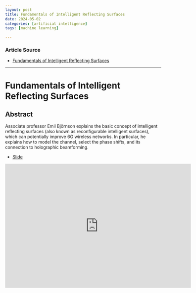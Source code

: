 ```yaml
---
layout: post
title: Fundamentals of Intelligent Reflecting Surfaces 
date: 2024-05-02
categories: [artificial intelligence]
tags: [machine learning]

---
```


### Article Source


* [Fundamentals of Intelligent Reflecting Surfaces](https://www.youtube.com/watch?v=CDt0JNrOKxk)

---



# Fundamentals of Intelligent Reflecting Surfaces


## Abstract

Associate professor Emil Björnson explains the basic concept of intelligent reflecting surfaces (also known as reconfigurable intelligent surfaces), which can potentially improve 6G wireless networks. In particular, he explains how to model the channel, select the phase shifts, and its connection to holographic beamforming.

* [Slide](https://www.youtube.com/redirect?event=video_description&redir_token=QUFFLUhqbXJ2UWE4aWNaVXhfcWFWbENWRFAxV21tMk5Dd3xBQ3Jtc0tuaER3LTgtdGxxSUFFcHRCSUJsTkpwdnZwbjM2QldmN1ZpVUs3UkVaTmgzbm1FWEJ6ZGF4SmRNQkg4M1V4TFVIbnFmTlhySEU2LVdraW4zUHFKbkRWQVRtYURxLUVmZmdYRWVmbENlMFp0VldMbTlRNA&q=https%3A%2F%2Fgithub.com%2Femilbjornson%2Fpresentation_slides%2Fraw%2Fmaster%2FIRS_fundamentals.pdf&v=CDt0JNrOKxk)


<iframe width="600" height="400" src="https://www.youtube.com/embed/CDt0JNrOKxk?si=C95AzbCmBOQG7OXY" title="YouTube video player" frameborder="0" allow="accelerometer; autoplay; clipboard-write; encrypted-media; gyroscope; picture-in-picture; web-share" referrerpolicy="strict-origin-when-cross-origin" allowfullscreen></iframe>